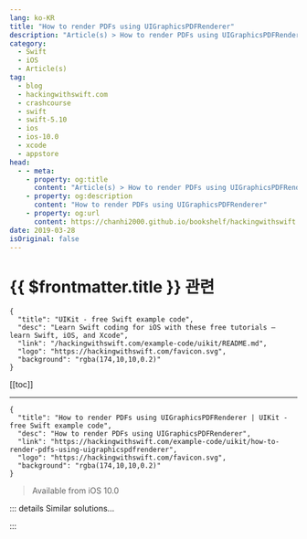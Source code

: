 ```yaml
---
lang: ko-KR
title: "How to render PDFs using UIGraphicsPDFRenderer"
description: "Article(s) > How to render PDFs using UIGraphicsPDFRenderer"
category:
  - Swift
  - iOS
  - Article(s)
tag: 
  - blog
  - hackingwithswift.com
  - crashcourse
  - swift
  - swift-5.10
  - ios
  - ios-10.0
  - xcode
  - appstore
head:
  - - meta:
    - property: og:title
      content: "Article(s) > How to render PDFs using UIGraphicsPDFRenderer"
    - property: og:description
      content: "How to render PDFs using UIGraphicsPDFRenderer"
    - property: og:url
      content: https://chanhi2000.github.io/bookshelf/hackingwithswift.com/example-code/uikit/how-to-render-pdfs-using-uigraphicspdfrenderer.html
date: 2019-03-28
isOriginal: false
---
```


# {{ $frontmatter.title }} 관련

```component VPCard
{
  "title": "UIKit - free Swift example code",
  "desc": "Learn Swift coding for iOS with these free tutorials – learn Swift, iOS, and Xcode",
  "link": "/hackingwithswift.com/example-code/uikit/README.md",
  "logo": "https://hackingwithswift.com/favicon.svg",
  "background": "rgba(174,10,10,0.2)"
}
```

[[toc]]

---

```component VPCard
{
  "title": "How to render PDFs using UIGraphicsPDFRenderer | UIKit - free Swift example code",
  "desc": "How to render PDFs using UIGraphicsPDFRenderer",
  "link": "https://hackingwithswift.com/example-code/uikit/how-to-render-pdfs-using-uigraphicspdfrenderer",
  "logo": "https://hackingwithswift.com/favicon.svg",
  "background": "rgba(174,10,10,0.2)"
}
```

> Available from iOS 10.0

<!-- TODO: 작성 -->

<!--
UIKit comes with a built-in class for rendering PDFs, and you can render strings, attributed strings, images, and more right to PDF pages. To get started, just create an instance of `UIGraphicsPDFRenderer` with the paper size you want, then call its `pdfData()` method and pass in your drawing instructions. You get back a `Data` object, which you can then write to disk however you want.

Let’s work through some example code so you can try it out. First, pick a paper size:

```swift
// A4 size
let pageRect = CGRect(x: 0, y: 0, width: 595.2, height: 841.8)

// Use this to get US Letter size instead
// let pageRect = CGRect(x: 0, y: 0, width: 612, height: 792)
```

Next, use that size to create a `UIGraphicsPDFRenderer`:

```swift
let renderer = UIGraphicsPDFRenderer(bounds: pageRect)
```

Third, decide what you want to render. I’m going to render some attributed text as if we were printing an essay:

```swift
let title = "School report\n"
let text = String(repeating: "This is an important report about the weather. ", count: 20)

let titleAttributes = [NSAttributedString.Key.font: UIFont.boldSystemFont(ofSize: 36)]
let textAttributes = [NSAttributedString.Key.font: UIFont.systemFont(ofSize: 12)]

let formattedTitle = NSMutableAttributedString(string: title, attributes: titleAttributes)
let formattedText = NSAttributedString(string: text, attributes: textAttributes)
formattedTitle.append(formattedText)
```

Once you have your content ready, call `pdfData()` on your renderer, begin a new page, then render as much as you want:

```swift
let data = renderer.pdfData { ctx in
    ctx.beginPage()

    formattedTitle.draw(in: pageRect.insetBy(dx: 50, dy: 50))
}
```

As you can see, I’ve inset my formatted text by 50 points on all side, which should be enough to allow printers to print it accurately.

Finally, save `data` somewhere as your finished PDF file.

-->

::: details Similar solutions…

<!--
/example-code/libraries/how-to-watermark-pdfs-inside-a-pdfview">How to watermark PDFs inside a PDFView 
/example-code/libraries/how-to-display-pdfs-using-pdfview">How to display PDFs using PDFView 
/quick-start/swiftui/how-to-render-a-swiftui-view-to-a-pdf">How to render a SwiftUI view to a PDF 
/example-code/uikit/how-to-render-shadows-using-nsshadow-and-setshadow">How to render shadows using NSShadow and setShadow() 
/quick-start/swiftui/how-to-render-images-using-sf-symbols">How to render images using SF Symbols</a>
-->

:::


